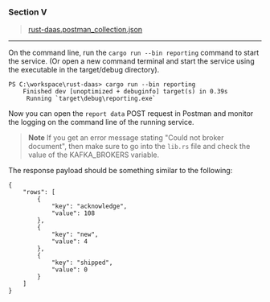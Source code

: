 ### Section V
>[rust-daas.postman_collection.json](https://github.com/dsietz/rust-daas/blob/master/tests/rust-daas.postman_collection.json)

---

On the command line, run the `cargo run --bin reporting` command to start the service. (Or open a new command terminal and start the service using the executable in the target/debug directory).

```
PS C:\workspace\rust-daas> cargo run --bin reporting
    Finished dev [unoptimized + debuginfo] target(s) in 0.39s
     Running `target\debug\reporting.exe`
```

Now you can open the `report data` POST request in Postman and monitor the logging on the command line of the running service.

>**Note** If you get an error message stating "Could not broker document", then make sure to go into the `lib.rs` file and check the value of the KAFKA_BROKERS variable. 

The response payload should be something similar to the following:

```
{
    "rows": [
        {
            "key": "acknowledge",
            "value": 108
        },
        {
            "key": "new",
            "value": 4
        },
        {
            "key": "shipped",
            "value": 0
        }
    ]
}
```